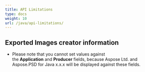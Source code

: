 ```yaml
---
title: API Limitations
type: docs
weight: 10
url: /java/api-limitations/
---
```


## **Exported Images creator information**
- Please note that you cannot set values against the **Application** and **Producer** fields, because Aspose Ltd. and Aspose.PSD for Java x.x.x will be displayed against these fields.
